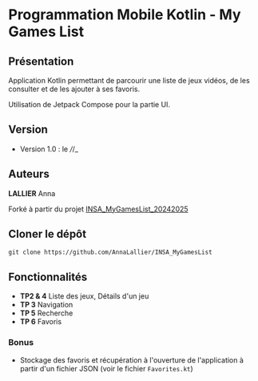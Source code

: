 # Programmation Mobile Kotlin - My Games List

## Présentation

Application Kotlin permettant de parcourir une liste de jeux vidéos, de les consulter et de les ajouter à ses favoris.

Utilisation de Jetpack Compose pour la partie UI.


## Version

- Version 1.0 : le _/_/_

## Auteurs
**LALLIER** Anna

Forké à partir du projet [INSA_MyGamesList_20242025](https://github.com/Adjizan/INSA_MyGamesList_20242025)

## Cloner le dépôt

    git clone https://github.com/AnnaLallier/INSA_MyGamesList

## Fonctionnalités

- **TP2 & 4** Liste des jeux, Détails d'un jeu
- **TP 3** Navigation
- **TP 5** Recherche
- **TP 6** Favoris

### Bonus

- Stockage des favoris et récupération à l'ouverture de l'application à partir d'un fichier JSON (voir le fichier `Favorites.kt`)